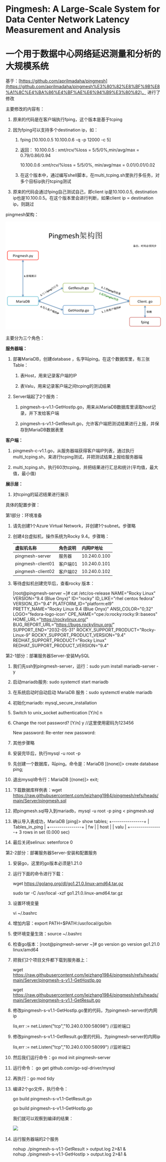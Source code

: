 # Pingmesh: A Large-Scale System for Data Center Network Latency Measurement and Analysis

# 一个用于数据中心网络延迟测量和分析的大规模系统

基于：[https://github.com/aprilmadaha/pingmesh](https://github.com/aprilmadaha/pingmesh%E3%80%82%E8%BF%9B%E8%A1%8C%E4%BA%86%E4%BF%AE%E6%94%B9%E3%80%82)， 进行了修改

主要修改的内容有：

1. 原来的代码是在客户端执行fping，这个版本是基于tcping

2. 因为fping可以支持多个destination ip，如：
   
   1. fping [10.100.0.5 10.100.0.6 -q -p 12000 -c 5]
   
   2. 返回： 10.100.0.5 : xmt/rcv/%loss = 5/5/0%,min/avg/max = 0.79/0.86/0.94
      
      10.100.0.6 :xmt/rcv/%loss = 5/5/0%, min/avg/max = 0.01/0.01/0.02
   
   3. 在这个版本中，通过编写shell脚本，在multi_tcping.sh里执行多任务，对多个目标ip执行tcping测试

3. 原来的代码会通过fping自己测试自己，即client ip是10.100.0.5, destination ip也是10.100.0.5。在这个版本里会进行判断，如果client ip = destination ip，则跳过

pingmesh架构：

![](https://github.com/leizhang1984/pingmesh/blob/main/pingmesh-image/pingmesh-architecture.png)

主要分为三个角色：

**服务器端：**

1. 部署MariaDB，创建database ，名字叫ping。在这个数据库里，有三张Table：
   
   1. 表Host，用来记录客户端的IP
   
   2. 表Valu，用来记录客户端之间tcping的测试结果

2. Server端起了2个服务：
   
   1. pingmesh-s-v1.1-GetHostIp.go，用来从MariaDB数据库里读取host记录，并下发给客户端
   
   2. pingmesh-s-v1.1-GetResult.go，允许客户端把测试结果进行上报，并保存到MariaDB数据表里

**客户端：**

1. pingmesh-c-v1.1.go，从服务器端获得客户端IP列表，通过执行multi_tcping.sh，来进行tcping测试，并把测试结果上报给服务器端

2. multi_tcping.sh，执行60次tcping，并把结果进行汇总和统计(平均值，最大值，最小值)

**展示层：**

1. 对tcping的延迟结果进行展示

具体的配置步骤：

第1部分：环境准备    

1. 请先创建1个Azure Virtual Network，并创建1个subnet。步骤略

2. 创建4台虚拟机，操作系统为Rocky 9.4。步骤略：
   
   | 虚拟机名称             | 角色说明  | 内网IP地址       |
   | ----------------- | ----- | ------------ |
   | pingmesh-server   | 服务器   | 10.240.0.100 |
   | pingmesh-client01 | 客户端01 | 10.240.0.101 |
   | pingmesh-client02 | 客户端02 | 10.240.0.102 |

3. 等待虚拟机创建完毕后，查看rocky 版本：
   
   [root@pingmesh-server ~]# cat /etc/os-release
   NAME="Rocky Linux"
   VERSION="9.4 (Blue Onyx)"
   ID="rocky"
   ID_LIKE="rhel centos fedora"
   VERSION_ID="9.4"
   PLATFORM_ID="platform:el9"
   PRETTY_NAME="Rocky Linux 9.4 (Blue Onyx)"
   ANSI_COLOR="0;32"
   LOGO="fedora-logo-icon"
   CPE_NAME="cpe:/o:rocky:rocky:9::baseos"
   HOME_URL="https://rockylinux.org/"
   BUG_REPORT_URL="https://bugs.rockylinux.org/"
   SUPPORT_END="2032-05-31"
   ROCKY_SUPPORT_PRODUCT="Rocky-Linux-9"
   ROCKY_SUPPORT_PRODUCT_VERSION="9.4"
   REDHAT_SUPPORT_PRODUCT="Rocky Linux"
   REDHAT_SUPPORT_PRODUCT_VERSION="9.4"





第2-1部分：部署服务器Server-安装MySQL

1. 我们先ssh到pingmesh-server，运行：sudo yum install mariadb-server -y

2. 启动mariadb服务: sudo systemctl start mariadb

3. 在系统启动时自动启动 MariaDB 服务：sudo systemctl enable mariadb

4. 初始化mariadb: mysql_secure_installation

5. Switch to unix_socket authentication [Y/n] n

6. Change the root password? [Y/n] y //这里使用密码为123456
   
   New password: 
   Re-enter new password: 

7. 其他步骤略

8. 安装完毕后，执行mysql -u root -p

9. 先创建一个数据库，叫ping。命令是：MariaDB [(none)]> create database ping;

10. 退出mysql命令行：MariaDB [(none)]> exit;

11. 下载数据库样例表：wget https://raw.githubusercontent.com/leizhang1984/pingmesh/refs/heads/main/Server/pingmesh.sql

12. 把pingmesh.sql导入到mariadb，mysql -u root -p ping < pingmesh.sql

13. 确认导入表成功，MariaDB [ping]> show tables;
    +----------------+
    | Tables_in_ping |
    +----------------+
    | fw |
    | host |
    | valu |
    +----------------+
    3 rows in set (0.000 sec)

14. 最后关闭selinux: setenforce 0





第2-2部分：部署服务器Server-安装和配置服务

1. 安装go，这里的go版本必须是1.21.0

2. 运行下面的命令进行下载：
   
   wget https://golang.org/dl/go1.21.0.linux-amd64.tar.gz
   
   sudo tar -C /usr/local -xzf go1.21.0.linux-amd64.tar.gz

3. 设置环境变量
   
   vi ~/.bashrc

4. 增加内容：export PATH=$PATH:/usr/local/go/bin

5. 使环境变量生效：source ~/.bashrc

6. 检查go版本：[root@pingmesh-server ~]# go version
   go version go1.21.0 linux/amd64

7. 把我们2个项目文件都下载到服务器上：
   
    wget https://raw.githubusercontent.com/leizhang1984/pingmesh/refs/heads/main/Server/pingmesh-s-v1.1-GetHostIp.go
   
   wget https://raw.githubusercontent.com/leizhang1984/pingmesh/refs/heads/main/Server/pingmesh-s-v1.1-GetResult.go

8. 修改pingmesh-s-v1.1-GetHostIp.go里的代码，为pingmesh-server的内网ip
   
   lis,err := net.Listen("tcp","10.240.0.100:58098")               //监听端口

9. 修改pingmesh-s-v1.1-GetResult.go里的代码，为pingmesh-server的内网ip
   
   lis,err := net.Listen("tcp","10.240.0.100:58099")        //监听端口

10. 然后我们运行命令：go mod init pingmesh-server

11. 运行命令： go get github.com/go-sql-driver/mysql

12. 再执行：go mod tidy

13. 编译2个go文件，执行命令：
    
    go build pingmesh-s-v1.1-GetResult.go
    
    go build pingmesh-s-v1.1-GetHostIp.go
    
    我们就可以观察到编译的结果：
    
    
    
    ![](D:\Work\GitHub\pingmesh\pingmesh-image\go-build.png)

14. 运行服务器端的2个服务
    
    nohup ./pingmesh-s-v1.1-GetResult > output.log 2>&1 &  
    nohup ./pingmesh-s-v1.1-GetHostIp > output.log 2>&1 &
